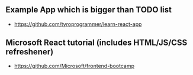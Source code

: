 #
## Example App which is bigger than TODO list
* https://github.com/tyroprogrammer/learn-react-app

## Microsoft React tutorial (includes HTML/JS/CSS refreshener)
* https://github.com/Microsoft/frontend-bootcamp
